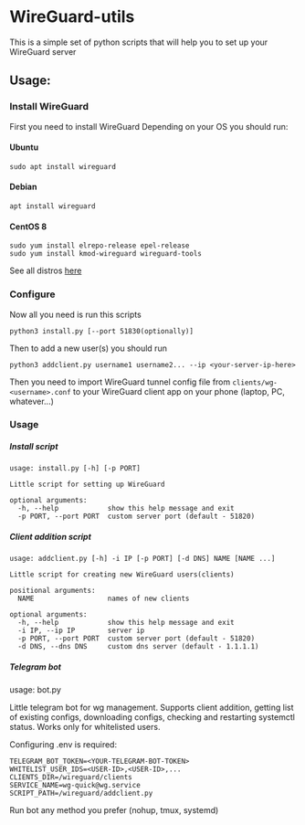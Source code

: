 # WireGuard-utils
This is a simple set of python scripts that will help you to set up your WireGuard server  
## Usage:  
### Install WireGuard 
First you need to install WireGuard
Depending on your OS you should run:
#### Ubuntu
```
sudo apt install wireguard
```
#### Debian
```
apt install wireguard
```
#### CentOS 8
```
sudo yum install elrepo-release epel-release
sudo yum install kmod-wireguard wireguard-tools
```
See all distros [here](https://www.wireguard.com/install/)
### Configure
Now all you need is run this scripts
```
python3 install.py [--port 51830(optionally)]
```
Then to add a new user(s) you should run 
```
python3 addclient.py username1 username2... --ip <your-server-ip-here>
```
Then you need to import WireGuard tunnel config file from `clients/wg-<username>.conf` to your WireGuard client app on your phone (laptop, PC, whatever...)
### Usage 
##### Install script
```
usage: install.py [-h] [-p PORT]

Little script for setting up WireGuard

optional arguments:
  -h, --help            show this help message and exit
  -p PORT, --port PORT  custom server port (default - 51820)
```
##### Client addition script
```
usage: addclient.py [-h] -i IP [-p PORT] [-d DNS] NAME [NAME ...]

Little script for creating new WireGuard users(clients)

positional arguments:
  NAME                  names of new clients

optional arguments:
  -h, --help            show this help message and exit
  -i IP, --ip IP        server ip
  -p PORT, --port PORT  custom server port (default - 51820)
  -d DNS, --dns DNS     custom dns server (default - 1.1.1.1)
```
##### Telegram bot
usage: bot.py

Little telegram bot for wg management. Supports client addition, getting list of existing configs, downloading configs, checking and restarting systemctl status. Works only for whitelisted users.

Configuring .env is required:
```
TELEGRAM_BOT_TOKEN=<YOUR-TELEGRAM-BOT-TOKEN>
WHITELIST_USER_IDS=<USER-ID>,<USER-ID>,...
CLIENTS_DIR=/wireguard/clients
SERVICE_NAME=wg-quick@wg.service
SCRIPT_PATH=/wireguard/addclient.py
```

Run bot any method you prefer (nohup, tmux, systemd)